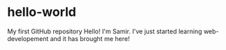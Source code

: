# hello-world
My first GitHub repository
Hello!
I'm Samir.
I've just started learning web-developement
and it has brought me here!
